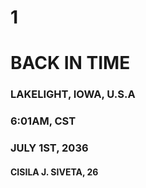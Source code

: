 # 1
# BACK IN TIME
### LAKELIGHT, IOWA, U.S.A
### 6:01AM, CST
### JULY 1ST, 2036
#### CISILA J. SIVETA, 26
